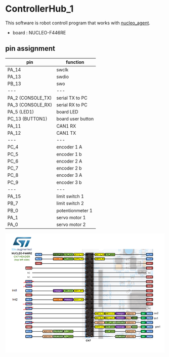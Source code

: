 # ControllerHub_1
This software is robot controll program that works with [nucleo_agent](https://github.com/NeyagawaRobocons/nucleo_agent).
- board : NUCLEO-F446RE

## pin assignment
| pin | function |
| --- | --- |
| PA_14 | swclk |
| PA_13 | swdio |
| PB_13 | swo |
| --- | --- |
| PA_2 (CONSOLE_TX) | serial TX to PC |
| PA_3 (CONSOLE_RX) | serial RX to PC |
| PA_5 (LED1)       | board LED |
| PC_13 (BUTTON1)  | board user button |
| PA_11 | CAN1 RX |
| PA_12 | CAN1 TX |
| --- | --- |
| PC_4 | encoder 1 A |
| PC_5 | encoder 1 b |
| PC_6 | encoder 2 A |
| PC_7 | encoder 2 b |
| PC_8 | encoder 3 A |
| PC_9 | encoder 3 b |
| --- | --- |
| PA_15 | limit switch 1|
| PB_7 | limit switch 2|
| PB_0 | potentionmeter 1 |
| PA_1 | servo motor 1 |
| PA_0 | servo motor 2 |


![](doc/pin_assignment_left.png)